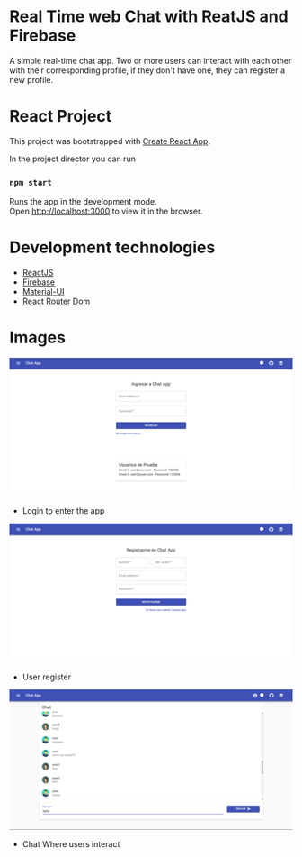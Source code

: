 # Real Time web Chat with ReatJS and Firebase

A simple real-time chat app. Two or more users can interact with each other with their corresponding profile, if they don't have one, they can register a new profile.

# React Project

This project was bootstrapped with [Create React App](https://github.com/facebook/create-react-app).

In the project director you can run

### `npm start`

Runs the app in the development mode.<br>
Open [http://localhost:3000](http://localhost:3000) to view it in the browser.

# Development technologies

- [ReactJS](https://reactjs.org/)
- [Firebase](https://firebase.google.com/)
- [Material-UI](https://material-ui.com/)
- [React Router Dom](https://www.npmjs.com/package/react-router-dom)

# Images

![](./src/img/login.png)

- Login to enter the app

![](./src/img/register.png)

- User register

![](./src/img/chat.png)

- Chat Where users interact


